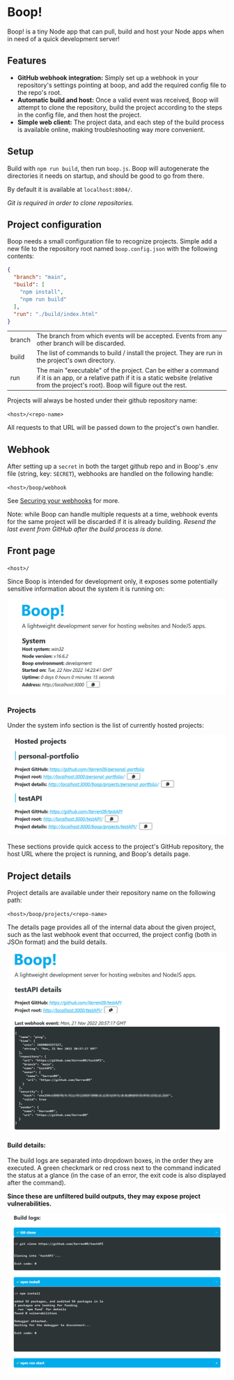 # Boop!
Boop! is a tiny Node app that can pull, build and host your Node apps when in need of a quick development server!

## Features

* __GitHub webhook integration:__
Simply set up a webhook in your repository's settings pointing at boop, and add the required config file to the repo's root.
* __Automatic build and host:__
Once a valid event was received, Boop will attempt to clone the repository, build the project according to the steps in the config file, and then host the project.
* __Simple web client:__
The project data, and each step of the build process is available online, making troubleshooting way more convenient.


## Setup

Build with `npm run build`, then run `boop.js`.
Boop will autogenerate the directories it needs on startup, and should be good to go from there.

By default it is available at `localhost:8004/`.

_Git is required in order to clone repositories._

## Project configuration

Boop needs a small configuration file to recognize projects. Simple add a new file to the repository root named `boop.config.json` with the following contents:

```json
{
  "branch": "main",
  "build": [
    "npm install",
    "npm run build"
  ],
  "run": "./build/index.html"
}
```
|||
|---------------------|---|
| branch        | The branch from which events will be accepted. Events from any other branch will be discarded.  |
| build         | The list of commands to build / install the project. They are run in the project's own directory. |
| run           | The main "executable" of the project. Can be either a command if it is an app, or a relative path if it is a static website (relative from the project's root). Boop will figure out the rest. |

Projects will always be hosted under their github repository name:

`<host>/<repo-name>`

All requests to that URL will be passed down to the project's own handler.

## Webhook

After setting up a `secret` in both the target github repo and in Boop's .env file (string, key: `SECRET`), webhooks are handled on the following handle:

`<host>/boop/webhook`

See [Securing your webhooks](https://docs.github.com/en/developers/webhooks-and-events/webhooks/securing-your-webhooks) for more.

Note: while Boop can handle multiple requests at a time, webhook events for the same project will be discarded if it is already building. _Resend the last event from GitHub after the build process is done._

## Front page

`<host>/`

Since Boop is intended for development only, it exposes some potentially sensitive information about the system it is running on:

![Boop front page system info](./Docs/Images/frontpage_sys.png)

### Projects

Under the system info section is the list of currently hosted projects:

![Boop front page projects](./Docs/Images/frontpage_projects.png)

These sections provide quick access to the project's GitHub repository, the host URL where the project is running, and Boop's details page.

## Project details

Project details are available under their repository name on the following path:

`<host>/boop/projects/<repo-name>`

The details page provides all of the internal data about the given project, such as the last webhook event that occurred, the project config (both in JSOn format) and the build details.

![Boop front page projects](./Docs/Images/projectpage_webhook.png)

#### Build details:

The build logs are separated into dropdown boxes, in the order they are executed. A green checkmark or red cross next to the command indicated the status at a glance (in the case of an error, the exit code is also displayed after the command).

__Since these are unfiltered build outputs, they may expose project vulnerabilities.__

![Boop front page projects](./Docs/Images/projectpage_logs.png)